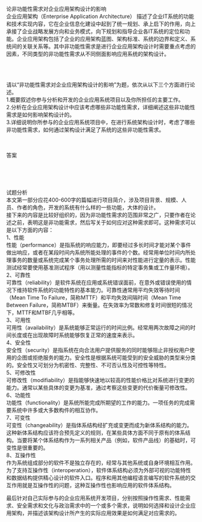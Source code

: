 <div class="detail lh2"><p>论非功能性需求对企业应用架构设计的影响<br/>企业应用架构（Enterprise Application Architecture） 描述了企业IT系统的功能和技术实现内容，它在企业信息化建设中起到了统一规划、承上启下的作用，向上承接了企业战略发展方向和业务模式，向下规划和指导企业各IT系统的定位和功能。企业应用架构包括了企业的应用架构蓝图、架构标准、系统的边界和定义、系统间的关联关系等。其中非功能性需求是进行企业应用架构设计时需要重点考虑的因素，不同类型的非功能性需求从不同侧面影响应用系统的架构设计。<br/></p><br/><br/><p>请以“非功能性需求对企业应用架构设计的影响”为题，依次从以下三个方面进行论述。<br/>1.概要叙述你参与分析和开发的企业应用系统项目以及你所担任的主要工作。<br/>2.分析在企业应用架构设计中应该考虑哪些非功能性需求，详细阐述这些非功能性需求是如何影响架构设计的。<br/>3.详细说明你所参与的企业应用系统项目中，在进行系统架构设计时，考虑了哪些非功能性需求，如何通过架构设计满足了系统的这些非功能性需求。<br/></p><br/><br/>答案<br/><p><br/></p><br/><br/>试题分析<br/><div>
本文第一部分应花400-600字的篇幅进行项目简介，涉及项目背景、规模、人员、作者的角色，开发的系统有什么样的一些功能，大体的设计。</div>
<div>
接下来的内容是比较好组织的，因为非功能性需求的范围非常之广，只要作者在论述之前，表明这是非功能需求，然后写关于如何应对这种需求即可。这种需求可以是以下方面的内容：</div>
<div>
1、性能</div>
<div>
性能（performance）是指系统的响应能力，即要经过多长时间才能对某个事件做出响应，或者在某段时间内系统所能处理的事件的个数。经常用单位时间内所处理事务的数量或系统完成某个事务处理所需的时间来对性能进行定量的表示。性能测试经常要使用基准测试程序（用以测量性能指标的特定事务集或工作量环境）。</div>
<div>
2、可靠性</div>
<div>
可靠性（reliability）是软件系统在应用或系统错误面前，在意外或错误使用的情况下维持软件系统的功能特性的基本能力。可靠性通常用平均失效等待时间（Mean Time To Failure，简称MTTF）和平均失效间隔时间（Mean Time Between Failure，简称MTBF）来衡量。在失效率为常数和修复时间很短的情况下，MTTF和MTBF几乎相等。</div>
<div>
3、可用性</div>
<div>
可用性（availability）是系统能够正常运行的时间比例。经常用两次故障之间的时间长度或在出现故障时系统能够恢复正常的速度来表示。</div>
<div>
4、安全性</div>
<div>
安全性（security）是指系统在向合法用户提供服务的同时能够阻止非授权用户使用的企图或拒绝服务的能力。安全性是根据系统可能受到的安全威胁的类型来分类的。安全性又可划分为机密性、完整性、不可否认性及可控性等特性。</div>
<div>
5、可修改性</div>
<div>
可修改性（modifiability）是指能够快速地以较高的性能价格比对系统进行变更的能力。通常以某些具体的变更为基准，通过考察这些变更的代价衡量可修改性。</div>
<div>
6、功能性</div>
<div>
功能性（functionality）是系统所能完成所期望的工作的能力。一项任务的完成需要系统中许多或大多数构件的相互协作。</div>
<div>
7、可变性</div>
<div>
可变性（changeability）是指体系结构经扩充或变更而成为新体系结构的能力。这种新体系结构应该符合预先定义的规则，在某些具体方面不同于原有的体系结构。当要将某个体系结构作为一系列相关产品（例如，软件产品线）的基础时，可变性是很重要的。</div>
<div>
8、互操作性</div>
<div>
作为系统组成部分的软件不是独立存在的，经常与其他系统或自身环境相互作用。为了支持互操作性（interoperation），软件体系结构必须为外部可视的功能特性和数据结构提供精心设计的软件入口。程序和用其他编程语言编写的软件系统的交互作用就是互操作性的问题，这种互操作性也影响应用的软件体系结构。</div><p>最后针对自己实际参与的企业应用系统开发项目，分别按照操作性需求、性能需求、安全需求和文化与政治需求中的一个或多个需求，说明如何选择和设计企业应用架构，并描述该架构设计所产生的实际应用效果是如何满足对应需求的。 </p></div>